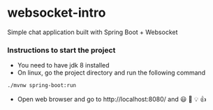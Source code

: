 # websocket-intro
Simple chat application built with Spring Boot + Websocket

### Instructions to start the project
- You need to have jdk 8 installed
- On linux, go the project directory and run the following command
```bash
./mvnw spring-boot:run
```
- Open web browser and go to http://localhost:8080/ and :smiley: :rocket: :bulb: :thumbsup:
